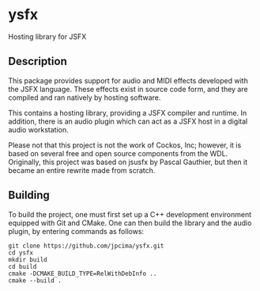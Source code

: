# ysfx

Hosting library for JSFX

## Description

This package provides support for audio and MIDI effects developed with the JSFX
language. These effects exist in source code form, and they are compiled and ran
natively by hosting software.

This contains a hosting library, providing a JSFX compiler and runtime.
In addition, there is an audio plugin which can act as a JSFX host in a digital
audio workstation.

Please not that this project is not the work of Cockos, Inc; however, it is based
on several free and open source components from the WDL. Originally, this project
was based on jsusfx by Pascal Gauthier, but then it became an entire rewrite made
from scratch.

## Building

To build the project, one must first set up a C++ development environment
equipped with Git and CMake. One can then build the library and the audio
plugin, by entering commands as follows:

```
git clone https://github.com/jpcima/ysfx.git
cd ysfx
mkdir build
cd build
cmake -DCMAKE_BUILD_TYPE=RelWithDebInfo ..
cmake --build .
```
